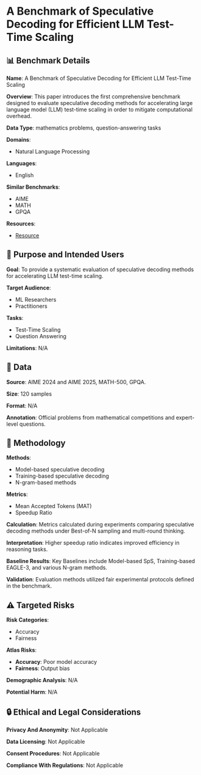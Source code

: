 # A Benchmark of Speculative Decoding for Efficient LLM Test-Time Scaling

## 📊 Benchmark Details

**Name**: A Benchmark of Speculative Decoding for Efficient LLM Test-Time Scaling

**Overview**: This paper introduces the first comprehensive benchmark designed to evaluate speculative decoding methods for accelerating large language model (LLM) test-time scaling in order to mitigate computational overhead.

**Data Type**: mathematics problems, question-answering tasks

**Domains**:
- Natural Language Processing

**Languages**:
- English

**Similar Benchmarks**:
- AIME
- MATH
- GPQA

**Resources**:
- [Resource](https://arxiv.org/abs/2509.04474)

## 🎯 Purpose and Intended Users

**Goal**: To provide a systematic evaluation of speculative decoding methods for accelerating LLM test-time scaling.

**Target Audience**:
- ML Researchers
- Practitioners

**Tasks**:
- Test-Time Scaling
- Question Answering

**Limitations**: N/A

## 💾 Data

**Source**: AIME 2024 and AIME 2025, MATH-500, GPQA.

**Size**: 120 samples

**Format**: N/A

**Annotation**: Official problems from mathematical competitions and expert-level questions.

## 🔬 Methodology

**Methods**:
- Model-based speculative decoding
- Training-based speculative decoding
- N-gram-based methods

**Metrics**:
- Mean Accepted Tokens (MAT)
- Speedup Ratio

**Calculation**: Metrics calculated during experiments comparing speculative decoding methods under Best-of-N sampling and multi-round thinking.

**Interpretation**: Higher speedup ratio indicates improved efficiency in reasoning tasks.

**Baseline Results**: Key Baselines include Model-based SpS, Training-based EAGLE-3, and various N-gram methods.

**Validation**: Evaluation methods utilized fair experimental protocols defined in the benchmark.

## ⚠️ Targeted Risks

**Risk Categories**:
- Accuracy
- Fairness

**Atlas Risks**:
- **Accuracy**: Poor model accuracy
- **Fairness**: Output bias

**Demographic Analysis**: N/A

**Potential Harm**: N/A

## 🔒 Ethical and Legal Considerations

**Privacy And Anonymity**: Not Applicable

**Data Licensing**: Not Applicable

**Consent Procedures**: Not Applicable

**Compliance With Regulations**: Not Applicable
